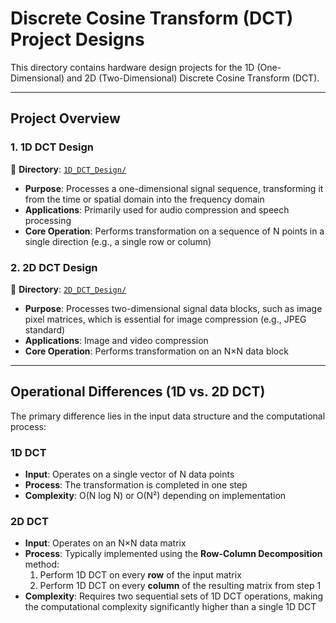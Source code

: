 # Discrete Cosine Transform (DCT) Project Designs

This directory contains hardware design projects for the 1D (One-Dimensional) and 2D (Two-Dimensional) Discrete Cosine Transform (DCT).

---

## Project Overview

### 1. 1D DCT Design
📁 **Directory**: [`1D_DCT_Design/`](./1D_DCT_Design)

- **Purpose**: Processes a one-dimensional signal sequence, transforming it from the time or spatial domain into the frequency domain
- **Applications**: Primarily used for audio compression and speech processing
- **Core Operation**: Performs transformation on a sequence of N points in a single direction (e.g., a single row or column)

### 2. 2D DCT Design
📁 **Directory**: [`2D_DCT_Design/`](./2D_DCT_Design)

- **Purpose**: Processes two-dimensional signal data blocks, such as image pixel matrices, which is essential for image compression (e.g., JPEG standard)
- **Applications**: Image and video compression
- **Core Operation**: Performs transformation on an N×N data block

---

## Operational Differences (1D vs. 2D DCT)

The primary difference lies in the input data structure and the computational process:

### 1D DCT
- **Input**: Operates on a single vector of N data points
- **Process**: The transformation is completed in one step
- **Complexity**: O(N log N) or O(N²) depending on implementation

### 2D DCT
- **Input**: Operates on an N×N data matrix
- **Process**: Typically implemented using the **Row-Column Decomposition** method:
  1. Perform 1D DCT on every **row** of the input matrix
  2. Perform 1D DCT on every **column** of the resulting matrix from step 1
- **Complexity**: Requires two sequential sets of 1D DCT operations, making the computational complexity significantly higher than a single 1D DCT
